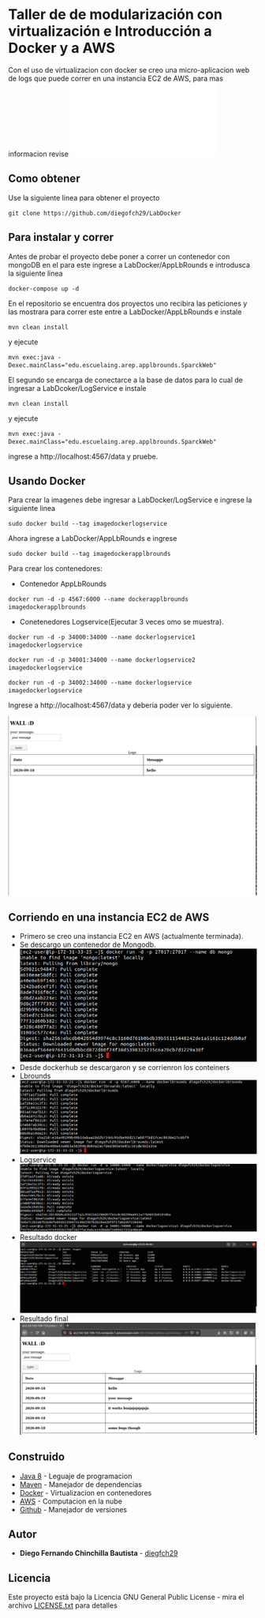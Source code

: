 # Taller de de modularización con virtualización e Introducción a Docker y a AWS

Con el uso de virtualizacion con docker se creo una micro-aplicacion web de logs que puede correr en una instancia EC2 de AWS, para mas informacion revise ![AWS_Docker](AWS_Docker.pdf)

## Como obtener
Use la siguiente linea para obtener el proyecto
  ```
  git clone https://github.com/diegofch29/LabDocker
  ```
## Para instalar y correr
  Antes de probar el proyecto debe poner a correr un contenedor con mongoDB en el para este ingrese a LabDocker/AppLbRounds e introdusca la siguiente linea
  ```
  docker-compose up -d
  ```
  
  En el repositorio se encuentra dos proyectos uno recibira las peticiones y las mostrara para correr este entre a LabDocker/AppLbRounds e instale
  ```
  mvn clean install
  ```
  y ejecute
  ```
  mvn exec:java -Dexec.mainClass="edu.escuelaing.arep.applbrounds.SparckWeb"
  ```
  
  El segundo se encarga de conectarce a la base de datos para lo cual de ingresar a LabDcoker/LogService e instale
  ```
  mvn clean install
  ```
  y ejecute
  ```
  mvn exec:java -Dexec.mainClass="edu.escuelaing.arep.applbrounds.SparckWeb"
  ```
  
  ingrese a http://localhost:4567/data y pruebe.
  

## Usando Docker
  Para crear la imagenes debe ingresar a LabDocker/LogService e ingrese la siguiente linea
  ```
  sudo docker build --tag imagedockerlogservice
  ```
  Ahora ingrese a LabDocker/AppLbRounds e ingrese
  ```
  sudo docker build --tag imagedockerapplbrounds
  ```
  Para crear los contenedores:
  * Contenedor AppLbRounds
   ```
   docker run -d -p 4567:6000 --name dockerapplbrounds imagedockerapplbrounds 
   ```
  * Conetenedores Logservice(Ejecutar 3 veces omo se muestra).
  ```
  docker run -d -p 34000:34000 --name dockerlogservice1 imagedockerlogservice
  ```
  ```
  docker run -d -p 34001:34000 --name dockerlogservice2 imagedockerlogservice
  ```
  ```
  docker run -d -p 34002:34000 --name dockerlogservice imagedockerlogservice
  ```
  
  Ingrese a http://localhost:4567/data y deberia poder ver lo siguiente.
  
  ![Principal](/images/proof.png)
  
  ## Corriendo en una instancia EC2 de AWS
  
  * Primero se creo una instancia EC2 en AWS (actualmente terminada).
  * Se descargo un contenedor de Mongodb.
    ![mongodb](/images/MongoContainer.png)
  * Desde dockerhub se descargaron y se corrienron los conteiners
  * Lbrounds
    ![lbrounds](/images/lbrounds.png)
  * Logservice
    ![logservice](/images/logservice1.png)
  * Resultado docker
    ![AWSdocker](/images/AWSDocker.png)
  * Resultado final
    ![proof](/images/goof.png)
  
  ## Construido  
    
   * [Java 8](https://www.java.com/) - Leguaje de programacion
   * [Maven](https://maven.apache.org/) - Manejador de dependencias
   * [Docker](https://www.docker.com/) - Virtualizacion en contenedores
   * [AWS](https://aws.amazon.com/) - Computacion en la nube
   * [Github](https://github.com/) - Manejador de versiones
  
  ## Autor
  
   * **Diego Fernando Chinchilla Bautista** - [diegfch29](https://github.com/diegofch29)
    
  ## Licencia
    
   Este proyecto está bajo la Licencia GNU General Public License - mira el archivo [LICENSE.txt](LICENSE.txt) para detalles

    


